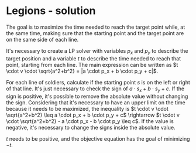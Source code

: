 # Legions - solution

The goal is to maximize the time needed to reach the target point while, at the same time, making sure that the starting point and the target point are on the same side of each line.

It's necessary to create a LP solver with variables $p_x$ and $p_y$ to describe the target position and a variable $t$ to describe the time needed to reach that point, starting from each line. The main expression can be written as $t \cdot v \cdot \sqrt{a^2+b^2} = |a \cdot p_x + b \cdot p_y + c|$.

For each line of soldiers, calculate if the starting point $s$ is on the left or right of that line. It's just necessary to check the sign of $a \cdot s_x + b \cdot s_y + c$. If the sign is positive, it's possible to remove the absolute value without changing the sign. Considering that it's necessary to have an upper limit on the time because it needs to be maximized, the inequality is $t \cdot v \cdot \sqrt{a^2+b^2} \leq a \cdot p_x + b \cdot p_y + c$ \rightarrow $t \cdot v \cdot \sqrt{a^2+b^2} - a \cdot p_x - b \cdot p_y \leq c$. If the value is negative, it's necessary to change the signs inside the absolute value.

$t$ needs to be positive, and the objective equation has the goal of minimizing $-t$.